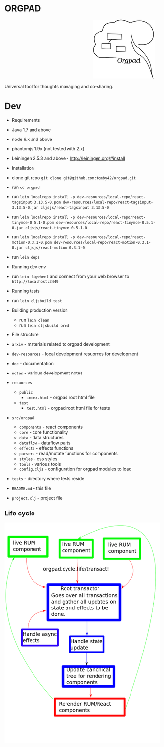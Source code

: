 # ORGPAD

                                         <img width="200px" height="190px" src="notes/orgpad2.png?raw=true" />

Universal tool for thoughts managing and co-sharing.

# Dev

* Requirements
 * Java 1.7 and above
 * node 6.x and above
 * phantomjs 1.9x (not tested with 2.x)
 * Leiningen 2.5.3 and above - http://leiningen.org/#install

* Installation
 * clone git repo `git clone git@github.com:tomby42/orgpad.git`
 * run `cd orgpad`
 * run `lein localrepo install -p dev-resources/local-repo/react-tagsinput-3.13.5-0.pom dev-resources/local-repo/react-tagsinput-3.13.5-0.jar cljsjs/react-tagsinput 3.13.5-0`
 * run `lein localrepo install -p dev-resources/local-repo/react-tinymce-0.5.1-0.pom dev-resources/local-repo/react-tinymce-0.5.1-0.jar cljsjs/react-tinymce 0.5.1-0`
 * run `lein localrepo install -p dev-resources/local-repo/react-motion-0.3.1-0.pom dev-resources/local-repo/react-motion-0.3.1-0.jar cljsjs/react-motion 0.3.1-0`
 * run `lein deps`
 
* Running dev env
 * run `lein figwheel` and connect from your web browser to `http://localhost:3449`

* Running tests
 * run `lein cljsbuild test`

* Building production version
  * run `lein clean`
  * run `lein cljsbuild prod`

* File structure
 * `arxiv` - materials related to orgpad development
 * `dev-resources` - local development resuorces for development
 * `doc` - documentation
 * `notes` - various development notes
 * `resuorces`
   * `public`
     * `index.html` - orgpad root html file
   * `test`
     * `test.html` - orgpad root html file for tests
 * `src/orgpad`
     * `components` - react components
     * `core` - core functionality
     * `data` - data structures
     * `dataflow` - dataflow parts
     * `effects` - effects functions
     * `parsers` - read/mutate functions for components
     * `styles` - css styles
     * `tools` - various tools
     * `config.cljs` - configuration for orgpad modules to load
 * `tests` - directory where tests reside
 * `README.md` - this file
 * `project.clj` - project file

## Life cycle
![Life cycle](notes/life-cycle.png?raw=true)
